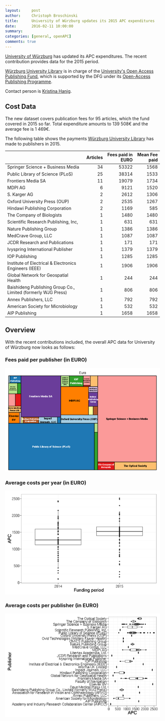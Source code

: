 ```yaml
---
layout:     post
author:     Christoph Broschinski
title:      University of Würzburg updates its 2015 APC expenditures
date:       2016-02-11 10:00:00
summary:    
categories: [general, openAPC]
comments: true
---
```





[University of Würzburg](https://www.uni-wuerzburg.de) has updated its APC expenditures. The recent contribution provides data for the 2015 period.

[Würzburg University Library](http://www.bibliothek.uni-wuerzburg.de) is in charge of the [University's Open Access Publishing Fund](http://www.bibliothek.uni-wuerzburg.de/en/service0/electronic_publishing/open_access/open_access_journals/), which is supported by the DFG under its [Open-Access Publishing Programme](http://www.dfg.de/en/research_funding/programmes/infrastructure/lis/funding_opportunities/open_access/).

Contact person is [Kristina Hanig](<mailto:openaccess@bibliothek.uni-wuerzburg.de>).

## Cost Data



The new dataset covers publication fees for 95 articles, which the fund covered in 2015 so far. Total expenditure amounts to 139 508€ and the average fee is 1 469€.

The following table shows the payments [Würzburg University Library](http://www.bibliothek.uni-wuerzburg.de) has made to publishers in 2015.


|                                                              | Articles| Fees paid in EURO| Mean Fee paid|
|:-------------------------------------------------------------|--------:|-----------------:|-------------:|
|Springer Science + Business Media                             |       34|             53322|          1568|
|Public Library of Science (PLoS)                              |       25|             38314|          1533|
|Frontiers Media SA                                            |       11|             19079|          1734|
|MDPI AG                                                       |        6|              9121|          1520|
|S. Karger AG                                                  |        2|              2612|          1306|
|Oxford University Press (OUP)                                 |        2|              2535|          1267|
|Hindawi Publishing Corporation                                |        2|              1169|           585|
|The Company of Biologists                                     |        1|              1480|          1480|
|Scientific Research Publishing, Inc,                          |        1|               631|           631|
|Nature Publishing Group                                       |        1|              1386|          1386|
|MedCrave Group, LLC                                           |        1|              1087|          1087|
|JCDR Research and Publications                                |        1|               171|           171|
|Ivyspring International Publisher                             |        1|              1379|          1379|
|IOP Publishing                                                |        1|              1285|          1285|
|Institute of Electrical & Electronics Engineers (IEEE)        |        1|              1906|          1906|
|Global Network for Geospatial Health                          |        1|               244|           244|
|Baishideng Publishing Group Co., Limited (formerly WJG Press) |        1|               806|           806|
|Annex Publishers, LLC                                         |        1|               792|           792|
|American Society for Microbiology                             |        1|               532|           532|
|AIP Publishing                                                |        1|              1658|          1658|

## Overview

With the recent contributions included, the overall APC data for University of Würzburg now looks as follows: 

### Fees paid per publisher (in EURO)

![plot of chunk tree_wuerzburg-2016-02-11](/figure/tree_wuerzburg-2016-02-11-1.png) 

###  Average costs per year (in EURO)

![plot of chunk box_wuerzburg_year-2016-02-11](/figure/box_wuerzburg_year-2016-02-11-1.png) 

###  Average costs per publisher (in EURO)

![plot of chunk box_wuerzburg_publisher-2016-02-11](/figure/box_wuerzburg_publisher-2016-02-11-1.png) 

